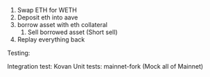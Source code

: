 1. Swap ETH for WETH
2. Deposit eth into aave
3. borrow asset with eth collateral
   1. Sell borrowed asset (Short sell)
4. Replay everything back

Testing:

Integration test: Kovan
Unit tests: mainnet-fork (Mock all of Mainnet)
